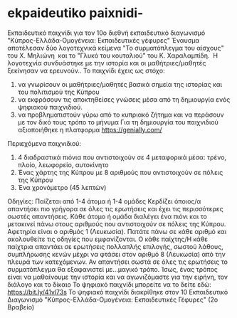 # ekpaideutiko paixnidi-
Εκπαιδευτικό παιχνίδι για τον 10ο διεθνή εκπαιδευτικό διαγωνισμό "Κύπρος-Ελλάδα-Ομογένεια: Εκπαιδευτικές γέφυρες"
Έναυσμα αποτέλεσαν δύο λογοτεχνικά κείμενα "Το συρματόπλεγμα του αίσχους" του Χ. Μηλιώνη  και το "Γλυκό του κουταλιού" του Κ. Χαραλαμπίδη.  
Η λογοτεχνία συνδυάστηκε με την ιστορία και οι μαθήτριες/μαθητές ξεκίνησαν να ερευνούν..
Το παιχνίδι έχεις ως στόχο:
1. να γνωρίσουν οι μαθήτριες/μαθητές βασικά σημεία της ιστορίας και του πολιτισμού της Κύπρου
2. να εκφράσουν τις αποκτηθείσες γνώσεις μέσα από τη δημιουργία ενός ψηφιακού παιχνιδιού.
3. να προβληματιστούν γύρω από το κυπριακό ζήτημα και να περάσουν με τον δικό τους τρόπο το μήνυμα
Για τη δημιουργία του παιχνιδιού αξιοποιήθηκε η πλατφορμα https://genially.com/

Περιεχόμενα παιχνιδιού:
1. 4 διαδραστικά πιόνια που αντιστοιχούν σε 4 μεταφορικά μέσα: τρένο, πλοίο, λεωφορείο, αυτοκίνητο
2. Ένας χάρτης της Κύπρου με 8 αριθμούς που αντιστοιχούν σε πόλεις της Κύπρου
3. Ένα χρονόμετρο (45 λεπτών)

Οδηγίες:
Παίζεται από 1-4 άτομα ή 1-4 ομάδες
Κερδίζει όποιος/α απαντήσει πιο γρήγορα σε όλες τις ερωτήσεις και έχει τις περισσότερες σωστές απαντήσεις.
Κάθε άτομο ή ομάδα διαλέγει ένα πιόνι και το μετακινεί πάνω στους αριθμούς που αντιστοιχούν σε πόλεις της Κύπρου.
Αφετηρία είναι ο αριθμός 1 (Λευκωσία).
Πατάτε πάνω σε κάθε αριθμό και ακολουθείτε τις οδηγίες που εμφανίζονται.
Ο κάθε παίχτης/Η κάθε παίχτρια απαντάει σε ερωτήσεις πολλαπλής επιλογής, σωστού λάθους, συμπλήρωσης κενών μέχρι να φτάσει στον αριθμό 8 (Λευκωσία) από την πλευρά των κατεχόμενων. 
Αν απαντήσει σωστά σε όλες τις ερωτήσεις το συρματόπλεγμα θα εξαφανιστεί με...μαγικό τρόπο. 
Ίσως, ένας τρόπος είναι να μαθαίνουμε την ιστορία και να αγωνιζόμαστε για την ειρήνη, τον διάλογο και το δίκαιο
Το ψηφιακό παιχνίδι μπορείτε να το δείτε εδώ: https://bit.ly/41vl73s
Το ψηφιακό παιχνίδι διακρίθηκε στον 10 Εκπαιδευτικό Διαγωνισμό "Κύπρος-Ελλάδα-Ομογένεια: Εκπαιδευτικές Γέφυρες" (2ο Βραβείο)

